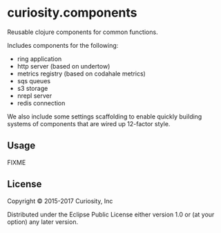 # curiosity.components

Reusable clojure components for common functions.

Includes components for the following:

- ring application
- http server (based on undertow)
- metrics registry (based on codahale metrics)
- sqs queues
- s3 storage
- nrepl server
- redis connection

We also include some settings scaffolding to enable quickly building
systems of components that are wired up 12-factor style.

## Usage

FIXME

## License

Copyright © 2015-2017 Curiosity, Inc

Distributed under the Eclipse Public License either version 1.0 or (at
your option) any later version.
